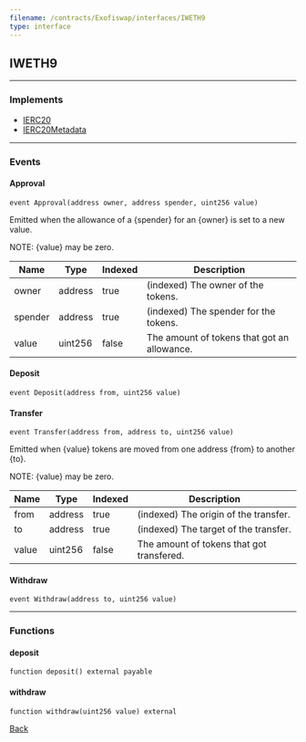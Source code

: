```yaml
---
filename: /contracts/Exofiswap/interfaces/IWETH9
type: interface
---
```


## IWETH9

***

### Implements

- [IERC20](/@exoda/contracts/interfaces/token/ERC20/IERC20)
- [IERC20Metadata](/@exoda/contracts/interfaces/token/ERC20/extensions/IERC20Metadata)

***

### Events

#### Approval

```solidity
event Approval(address owner, address spender, uint256 value)
```

Emitted when the allowance of a {spender} for an {owner} is set to a new value.

NOTE: {value} may be zero.

| Name | Type | Indexed | Description |
| ---- | ---- | ------- | ----------- |
| owner | address | true | (indexed) The owner of the tokens. |
| spender | address | true | (indexed) The spender for the tokens. |
| value | uint256 | false | The amount of tokens that got an allowance. |

#### Deposit

```solidity
event Deposit(address from, uint256 value)
```

#### Transfer

```solidity
event Transfer(address from, address to, uint256 value)
```

Emitted when {value} tokens are moved from one address {from} to another {to}.

NOTE: {value} may be zero.

| Name | Type | Indexed | Description |
| ---- | ---- | ------- | ----------- |
| from | address | true | (indexed) The origin of the transfer. |
| to | address | true | (indexed) The target of the transfer. |
| value | uint256 | false | The amount of tokens that got transfered. |

#### Withdraw

```solidity
event Withdraw(address to, uint256 value)
```

***

### Functions

#### deposit

```solidity
function deposit() external payable
```

#### withdraw

```solidity
function withdraw(uint256 value) external
```

[Back](/index)